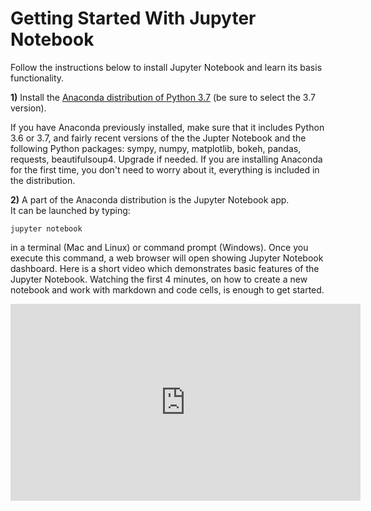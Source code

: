 # Getting Started With Jupyter Notebook

Follow the instructions below to install Jupyter Notebook and learn its basis functionality.


**1)** Install the [Anaconda distribution of Python 3.7](https://www.anaconda.com/download)
(be sure to select the 3.7 version).

If you have Anaconda previously installed, make sure that it includes Python 3.6
or 3.7, and fairly recent versions of the the Jupter Notebook and the following
Python packages: sympy, numpy, matplotlib, bokeh, pandas, requests, beautifulsoup4.
Upgrade if needed. If you are installing Anaconda for the first time, you don't
need to worry about it, everything is included in the distribution.  

**2)** A part of the Anaconda distribution is the Jupyter Notebook app.  
It can be launched by typing:

```jupyter notebook```

in a terminal (Mac and Linux)  or command prompt (Windows). Once you execute
this command, a web browser will open showing Jupyter Notebook dashboard.  Here is a short
video which demonstrates basic features of the Jupyter Notebook. Watching the first
4 minutes, on how to create a new notebook and work with markdown and code cells,
is enough to get started.

<div align="center">
<iframe  max-width="100%" width="560px" height="315px" src="https://www.youtube.com/embed/BJnro9jQ3fE" frameborder="0" allow="accelerometer; autoplay; encrypted-media; gyroscope; picture-in-picture" allowfullscreen></iframe>
</div>
<br/>
